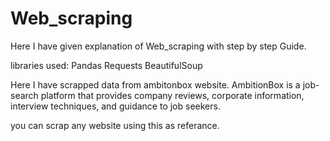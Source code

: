 # Web_scraping

Here I have given explanation of Web_scraping with step by step Guide.

libraries used:
Pandas
Requests
BeautifulSoup


Here I have scrapped data from ambitonbox website.
AmbitionBox is a job-search platform that provides company reviews, corporate information,
interview techniques, and guidance to job seekers.


you can scrap any website using this as referance.
